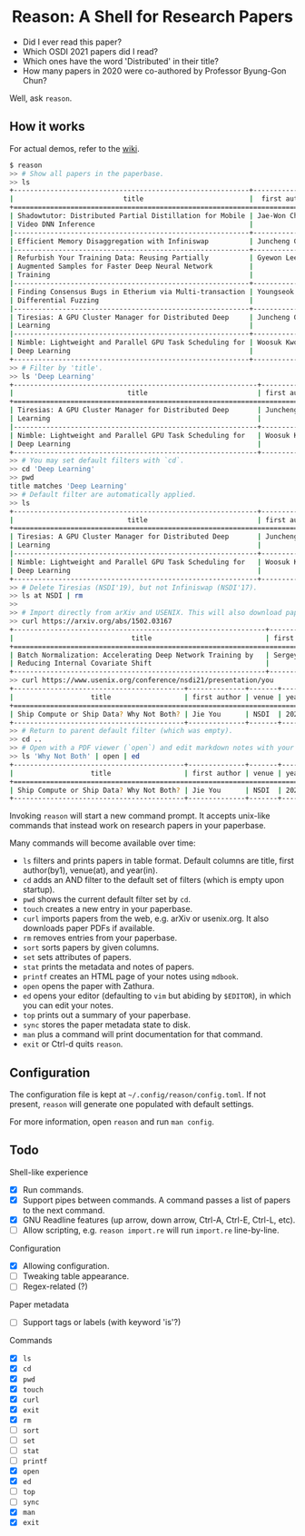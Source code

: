 <div align="center">
<h1>Reason: A Shell for Research Papers</h1>
</div>

- Did I ever read this paper?
- Which OSDI 2021 papers did I read?
- Which ones have the word 'Distributed' in their title?
- How many papers in 2020 were co-authored by Professor Byung-Gon Chun?

Well, ask `reason`.

## How it works

For actual demos, refer to the [wiki](https://github.com/jaywonchung/reason/wiki/Demo).

```bash
$ reason
>> # Show all papers in the paperbase.
>> ls
+----------------------------------------------------------+----------------+---------+------+
|                           title                          |  first author  |  venue  | year |
+============================================================================================+
| Shadowtutor: Distributed Partial Distillation for Mobile | Jae-Won Chung  | ICPP    | 2020 |
| Video DNN Inference                                      |                |         |      |
|----------------------------------------------------------+----------------+---------+------|
| Efficient Memory Disaggregation with Infiniswap          | Juncheng Gu    | NSDI    | 2017 |
|----------------------------------------------------------+----------------+---------+------|
| Refurbish Your Training Data: Reusing Partially          | Gyewon Lee     | ATC     | 2021 |
| Augmented Samples for Faster Deep Neural Network         |                |         |      |
| Training                                                 |                |         |      |
|----------------------------------------------------------+----------------+---------+------|
| Finding Consensus Bugs in Etherium via Multi-transaction | Youngseok Yang | OSDI    | 2021 |
| Differential Fuzzing                                     |                |         |      |
|----------------------------------------------------------+----------------+---------+------|
| Tiresias: A GPU Cluster Manager for Distributed Deep     | Juncheng Gu    | NSDI    | 2019 |
| Learning                                                 |                |         |      |
|----------------------------------------------------------+----------------+---------+------|
| Nimble: Lightweight and Parallel GPU Task Scheduling for | Woosuk Kwon    | NeurIPS | 2020 |
| Deep Learning                                            |                |         |      |
+----------------------------------------------------------+----------------+---------+------+
>> # Filter by 'title'.
>> ls 'Deep Learning'
+------------------------------------------------------------+--------------+---------+------+
|                            title                           | first author |  venue  | year |
+============================================================================================+
| Tiresias: A GPU Cluster Manager for Distributed Deep       | Juncheng Gu  | NSDI    | 2019 |
| Learning                                                   |              |         |      |
|------------------------------------------------------------+--------------+---------+------|
| Nimble: Lightweight and Parallel GPU Task Scheduling for   | Woosuk Kwon  | NeurIPS | 2020 |
| Deep Learning                                              |              |         |      |
+------------------------------------------------------------+--------------+---------+------+
>> # You may set default filters with `cd`.
>> cd 'Deep Learning'
>> pwd
title matches 'Deep Learning'
>> # Default filter are automatically applied.
>> ls
+------------------------------------------------------------+--------------+---------+------+
|                            title                           | first author |  venue  | year |
+============================================================================================+
| Tiresias: A GPU Cluster Manager for Distributed Deep       | Juncheng Gu  | NSDI    | 2019 |
| Learning                                                   |              |         |      |
|------------------------------------------------------------+--------------+---------+------|
| Nimble: Lightweight and Parallel GPU Task Scheduling for   | Woosuk Kwon  | NeurIPS | 2020 |
| Deep Learning                                              |              |         |      |
+------------------------------------------------------------+--------------+---------+------+
>> # Delete Tiresias (NSDI'19), but not Infiniswap (NSDI'17).
>> ls at NSDI | rm
>>
>> # Import directly from arXiv and USENIX. This will also download paper PDFs.
>> curl https://arxiv.org/abs/1502.03167
+--------------------------------------------------------------+--------------+-------+------+
|                             title                            | first author | venue | year |
+============================================================================================+
| Batch Normalization: Accelerating Deep Network Training by   | Sergey Ioffe | arXiv | 2015 |
| Reducing Internal Covariate Shift                            |              |       |      |
+--------------------------------------------------------------+--------------+-------+------+
>> curl https://www.usenix.org/conference/nsdi21/presentation/you
+------------------------------------------+--------------+-------+------+
|                   title                  | first author | venue | year |
+========================================================================+
| Ship Compute or Ship Data? Why Not Both? | Jie You      | NSDI  | 2021 |
+------------------------------------------+--------------+-------+------+
>> # Return to parent default filter (which was empty).
>> cd ..
>> # Open with a PDF viewer (`open`) and edit markdown notes with your editor (`ed`).
>> ls 'Why Not Both' | open | ed
+------------------------------------------+--------------+-------+------+
|                   title                  | first author | venue | year |
+========================================================================+
| Ship Compute or Ship Data? Why Not Both? | Jie You      | NSDI  | 2021 |
+------------------------------------------+--------------+-------+------+
```

Invoking `reason` will start a new command prompt. It accepts unix-like commands that instead work on research papers in your paperbase.

Many commands will become available over time:
- `ls` filters and prints papers in table format. Default columns are title, first author(by1), venue(at), and year(in).
- `cd` adds an AND filter to the default set of filters (which is empty upon startup).
- `pwd` shows the current default filter set by `cd`.
- `touch` creates a new entry in your paperbase.
- `curl` imports papers from the web, e.g. arXiv or usenix.org. It also downloads paper PDFs if available.
- `rm` removes entries from your paperbase.
- `sort` sorts papers by given columns.
- `set` sets attributes of papers.
- `stat` prints the metadata and notes of papers.
- `printf` creates an HTML page of your notes using `mdbook`.
- `open` opens the paper with Zathura.
- `ed` opens your editor (defaulting to `vim` but abiding by `$EDITOR`), in which you can edit your notes.
- `top` prints out a summary of your paperbase.
- `sync` stores the paper metadata state to disk.
- `man` plus a command will print documentation for that command.
- `exit` or Ctrl-d quits `reason`.

## Configuration

The configuration file is kept at `~/.config/reason/config.toml`. If not present, `reason` will generate one populated with default settings.

For more information, open `reason` and run `man config`.

## Todo

Shell-like experience
- [x] Run commands.
- [x] Support pipes between commands. A command passes a list of papers to the next command.
- [x] GNU Readline features (up arrow, down arrow, Ctrl-A, Ctrl-E, Ctrl-L, etc).
- [ ] Allow scripting, e.g. `reason import.re` will run `import.re` line-by-line.

Configuration
- [x] Allowing configuration.
- [ ] Tweaking table appearance.
- [ ] Regex-related (?)

Paper metadata
- [ ] Support tags or labels (with keyword 'is'?)

Commands
- [x] `ls`
- [x] `cd`
- [x] `pwd`
- [x] `touch`
- [x] `curl`
- [x] `exit`
- [x] `rm`
- [ ] `sort`
- [ ] `set`
- [ ] `stat`
- [ ] `printf`
- [x] `open`
- [x] `ed`
- [ ] `top`
- [ ] `sync`
- [x] `man`
- [x] `exit`
